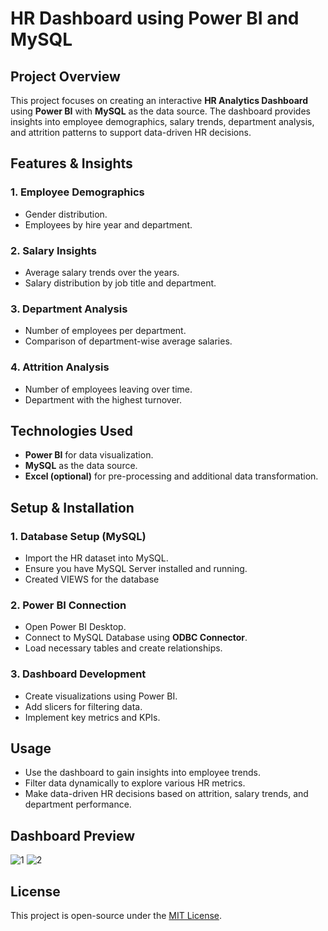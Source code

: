 # HR Dashboard using Power BI and MySQL

## Project Overview
This project focuses on creating an interactive **HR Analytics Dashboard** using **Power BI** with **MySQL** as the data source. The dashboard provides insights into employee demographics, salary trends, department analysis, and attrition patterns to support data-driven HR decisions.

## Features & Insights
### 1. Employee Demographics
- Gender distribution.
- Employees by hire year and department.

### 2. Salary Insights
- Average salary trends over the years.
- Salary distribution by job title and department.

### 3. Department Analysis
- Number of employees per department.
- Comparison of department-wise average salaries.

### 4. Attrition Analysis
- Number of employees leaving over time.
- Department with the highest turnover.


## Technologies Used
- **Power BI** for data visualization.
- **MySQL** as the data source.
- **Excel (optional)** for pre-processing and additional data transformation.

## Setup & Installation
### 1. Database Setup (MySQL)
- Import the HR dataset into MySQL.
- Ensure you have MySQL Server installed and running.
- Created VIEWS for the database 

### 2. Power BI Connection
- Open Power BI Desktop.
- Connect to MySQL Database using **ODBC Connector**.
- Load necessary tables and create relationships.

### 3. Dashboard Development
- Create visualizations using Power BI.
- Add slicers for filtering data.
- Implement key metrics and KPIs.

## Usage
- Use the dashboard to gain insights into employee trends.
- Filter data dynamically to explore various HR metrics.
- Make data-driven HR decisions based on attrition, salary trends, and department performance.


## Dashboard Preview
![1](https://github.com/user-attachments/assets/e56ba110-3efd-4f55-8b90-afd8d5cf5d77)
![2](https://github.com/user-attachments/assets/8db0b515-6dfc-431b-9b76-54935a028b95)




## License
This project is open-source under the [MIT License](LICENSE).
